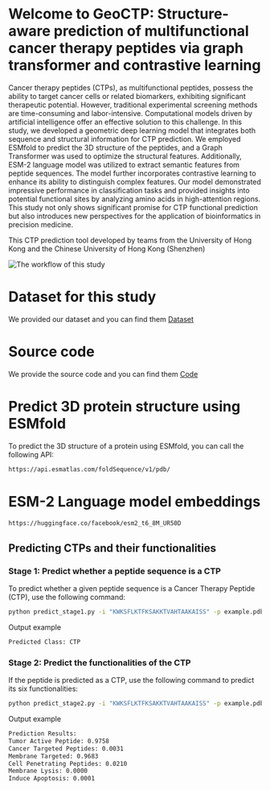# Welcome to GeoCTP: Structure-aware prediction of multifunctional cancer therapy peptides via graph transformer and contrastive learning
Cancer therapy peptides (CTPs), as multifunctional peptides, possess the ability to target cancer cells or related biomarkers, exhibiting significant therapeutic potential. However, traditional experimental screening methods are time-consuming and labor-intensive. Computational models driven by artificial intelligence offer an effective solution to this challenge. In this study, we developed a geometric deep learning model that integrates both sequence and structural information for CTP prediction. We employed ESMfold to predict the 3D structure of the peptides, and a Graph Transformer was used to optimize the structural features. Additionally, ESM-2 language model  was utilized to extract semantic features from peptide sequences. The model further incorporates contrastive learning to enhance its ability to distinguish complex features. Our model demonstrated impressive performance in classification tasks and provided insights into potential functional sites by analyzing amino acids in high-attention regions. This study not only shows significant promise for CTP functional prediction but also introduces new perspectives for the application of bioinformatics in precision medicine.

This CTP prediction tool developed by teams from the University of Hong Kong and the Chinese University of Hong Kong (Shenzhen)

![The workflow of this study](https://github.com/GGCL7/Geo-CTP/blob/main/workflow.png)


# Dataset for this study
We provided our dataset and you can find them [Dataset](https://github.com/GGCL7/Geo-CTP/tree/main/Dataset)
# Source code
We provide the source code and you can find them [Code](https://github.com/GGCL7/Geo-CTP/tree/main/Code)

# Predict 3D protein structure using ESMfold
To predict the 3D structure of a protein using ESMfold, you can call the following API:
```bash
https://api.esmatlas.com/foldSequence/v1/pdb/
```
# ESM-2 Language model embeddings
```bash
https://huggingface.co/facebook/esm2_t6_8M_UR50D
```
## Predicting CTPs and their functionalities

### Stage 1: Predict whether a peptide sequence is a CTP

To predict whether a given peptide sequence is a Cancer Therapy Peptide (CTP), use the following command:

```bash
python predict_stage1.py -i "KWKSFLKTFKSAKKTVAHTAAKAISS" -p example.pdb
```
Output example
```bash
Predicted Class: CTP
```
### Stage 2: Predict the functionalities of the CTP
If the peptide is predicted as a CTP, use the following command to predict its six functionalities:

```bash
python predict_stage2.py -i "KWKSFLKTFKSAKKTVAHTAAKAISS" -p example.pdb
```
Output example

```bash
Prediction Results:
Tumor Active Peptide: 0.9758
Cancer Targeted Peptides: 0.0031
Membrane Targeted: 0.9683
Cell Penetrating Peptides: 0.0210
Membrane Lysis: 0.0000
Induce Apoptosis: 0.0001
```
